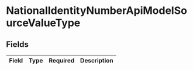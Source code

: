 # NationalIdentityNumberApiModelSourceValueType


## Fields

| Field       | Type        | Required    | Description |
| ----------- | ----------- | ----------- | ----------- |